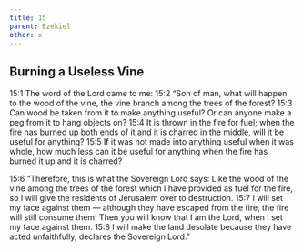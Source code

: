 ```yaml
---
title: 15
parent: Ezekiel
other: x
---
```


## Burning a Useless Vine

<a name="15:1">15:1</a> The word of the Lord came to me: <a name="15:2">15:2</a> “Son of man, what will happen to the wood of the vine, the vine branch among the trees of the forest? <a name="15:3">15:3</a> Can wood be taken from it to make anything useful? Or can anyone make a peg from it to hang objects on? <a name="15:4">15:4</a> It is thrown in the fire for fuel; when the fire has burned up both ends of it and it is charred in the middle, will it be useful for anything? <a name="15:5">15:5</a> If it was not made into anything useful when it was whole, how much less can it be useful for anything when the fire has burned it up and it is charred?

<a name="15:6">15:6</a> “Therefore, this is what the Sovereign Lord says: Like the wood of the vine among the trees of the forest which I have provided as fuel for the fire, so I will give the residents of Jerusalem over to destruction. <a name="15:7">15:7</a> I will set my face against them — although they have escaped from the fire, the fire will still consume them! Then you will know that I am the Lord, when I set my face against them. <a name="15:8">15:8</a> I will make the land desolate because they have acted unfaithfully, declares the Sovereign Lord.”
